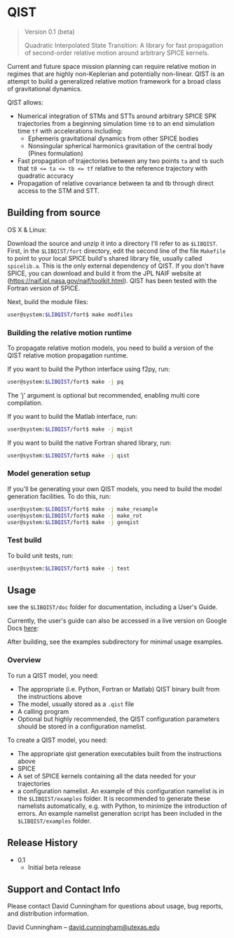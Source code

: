 # QIST
> Version 0.1 (beta)
>
> Quadratic Interpolated State Transition: A library for fast propagation of
> second-order relative motion around arbitrary SPICE kernels.

Current and future space mission planning can require relative motion in regimes 
that are highly non-Keplerian and potentially non-linear.
QIST is an attempt to build a generalized relative motion framework for a broad class
of gravitational dynamics. 

QIST allows:
* Numerical integration of STMs and STTs around arbitrary SPICE SPK trajectories from a beginning simulation time ``t0`` to an end simulation time ``tf`` with accelerations including:
	* Ephemeris gravitational dynamics from other SPICE bodies
	* Nonsingular spherical harmonics gravitation of the central body (Pines formulation)
* Fast propagation of trajectories between any two points ``ta`` and ``tb`` such that ``t0 <= ta <= tb <= tf`` relative to the reference trajectory with quadratic accuracy
* Propagation of relative covariance between ta and tb through direct access to the STM and STT.


## Building from source

OS X & Linux:

Download the source and unzip it into a directory I'll refer to as ``$LIBQIST``.
First, in the ``$LIBQIST/fort`` directory, edit the second line of the file ``Makefile``
to point to your local SPICE build's shared library file, usually called ``spicelib.a``.
This is the only external dependency of QIST.
If you don't have SPICE, you can download and build it from the JPL NAIF website at 
(<https://naif.jpl.nasa.gov/naif/toolkit.html>).
QIST has been tested with the Fortran version of SPICE.

Next, build the module files:
```sh
user@system:$LIBQIST/fort$ make modfiles
```
### Building the relative motion runtime
To propagate relative motion models, you need to build a version of the QIST
relative motion propagation runtime.

If you want to build the Python interface using f2py, run:
```sh
user@system:$LIBQIST/fort$ make -j pq
```
The 'j' argument is optional but recommended, enabling multi core compilation.

If you want to build the Matlab interface, run:
```sh
user@system:$LIBQIST/fort$ make -j mqist
```
If you want to build the native Fortran shared library, run:
```sh
user@system:$LIBQIST/fort$ make -j qist
```

### Model generation setup

If you'll be generating your own QIST models, you need to build the model
generation facilities. To do this, run:
```sh
user@system:$LIBQIST/fort$ make -j make_resample
user@system:$LIBQIST/fort$ make -j make_rot
user@system:$LIBQIST/fort$ make -j genqist
```

### Test build

To build unit tests, run:
```sh
user@system:$LIBQIST/fort$ make -j test
```

## Usage 

see the ``$LIBQIST/doc`` folder for documentation, including a User's Guide.

Currently, the user's guide can also be accessed in a live version on Google Docs [here](https://docs.google.com/document/d/1CWJEghDJ7qMbSs2IA_GUeV96SGAyMXTjxKXaUPOHEKM/edit?usp=sharing): 

After building, see the examples subdirectory for minimal usage examples.

### Overview
To run a QIST model, you need:
* The appropriate (i.e. Python, Fortran or Matlab) QIST binary built from the instructions above
* The model, usually stored as a ``.qist`` file
* A calling program
* Optional but highly recommended, the QIST configuration parameters should be stored in a configuration namelist.

To create a QIST model, you need:
* The appropriate qist generation executables built from the instructions above
* SPICE
* A set of SPICE kernels containing all the data needed for your trajectories
* a configuration namelist. An example of this configuration namelist is in the ``$LIBQIST/examples`` folder. It is recommended to generate these namelists automatically, e.g. with Python, to minimize the introduction of errors. An example namelist generation script has been included in the ``$LIBQIST/examples`` folder.

## Release History
* 0.1
    * Initial beta release

## Support and Contact Info

Please contact David Cunningham for questions about usage, bug reports, and distribution information.

David Cunningham – david.cunningham@utexas.edu
